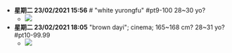 - **星期二 23/02/2021 15:56** # "white yurongfu" #pt9-100   28~30 yo?
    - ![](https://firebasestorage.googleapis.com/v0/b/firescript-577a2.appspot.com/o/imgs%2Fapp%2FXELiu-NovaKG%2FUWNPuGFiFU.jpg?alt=media&token=801fdae3-2f23-464c-85ee-701828e56dfc)
- __星期二 23/02/2021 18:05__ "brown dayi"; cinema; 165~168 cm? 28~31 yo? #pt10-99.99
    - ![](https://firebasestorage.googleapis.com/v0/b/firescript-577a2.appspot.com/o/imgs%2Fapp%2FXELiu-NovaKG%2Fe5NaxVndlU.png?alt=media&token=23e917f9-ebf5-4584-95ff-9bf5b4e3cb46)
